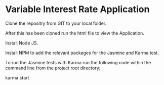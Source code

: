 <h1>Variable Interest Rate Application</h1>

Clone the repositry from GIT to your local folder.

After this has been cloned run the html file to view the Application.

Install Node JS.

Install NPM to add the relevant packages for the Jasmine and Karma test.

To run the Jasmine tests with Karma run the following code within the command line from the project root directory;

karma start





